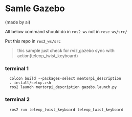 ﻿# Samle Gazebo 
(made by ai)

All below command should do in `ros2_ws` not in `rose_ws/src/`

Put this repo in `ros2_ws/src` 

> this sample just check for rviz,gazebo sync with action(teleop_twist_keyboard)

### terminal 1
```
  colcon build --packages-select mentorpi_description
  . install/setup.zsh
  ros2 launch mentorpi_description gazebo.launch.py
```

### terminal 2
```
  ros2 run teleop_twist_keyboard teleop_twist_keyboard
```
